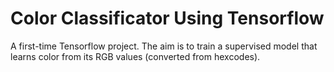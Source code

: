 # Color Classificator Using Tensorflow

A first-time Tensorflow project. The aim is to train a supervised model that learns color from its RGB values (converted from hexcodes).
